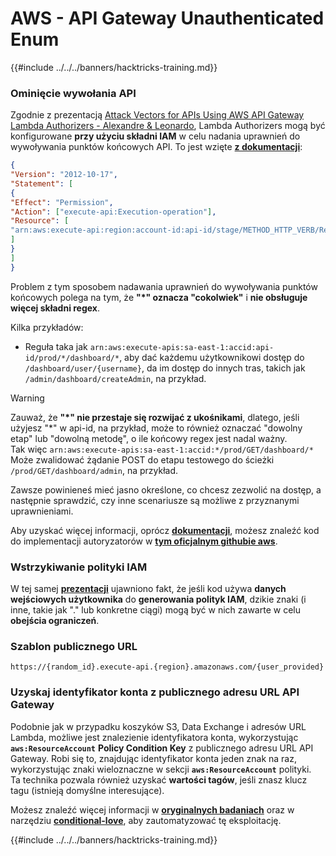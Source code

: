 # AWS - API Gateway Unauthenticated Enum

{{#include ../../../banners/hacktricks-training.md}}

### Ominięcie wywołania API

Zgodnie z prezentacją [Attack Vectors for APIs Using AWS API Gateway Lambda Authorizers - Alexandre & Leonardo](https://www.youtube.com/watch?v=bsPKk7WDOnE), Lambda Authorizers mogą być konfigurowane **przy użyciu składni IAM** w celu nadania uprawnień do wywoływania punktów końcowych API. To jest wzięte [**z dokumentacji**](https://docs.aws.amazon.com/apigateway/latest/developerguide/api-gateway-control-access-using-iam-policies-to-invoke-api.html):
```json
{
"Version": "2012-10-17",
"Statement": [
{
"Effect": "Permission",
"Action": ["execute-api:Execution-operation"],
"Resource": [
"arn:aws:execute-api:region:account-id:api-id/stage/METHOD_HTTP_VERB/Resource-path"
]
}
]
}
```
Problem z tym sposobem nadawania uprawnień do wywoływania punktów końcowych polega na tym, że **"\*" oznacza "cokolwiek"** i **nie obsługuje więcej składni regex**.

Kilka przykładów:

- Reguła taka jak `arn:aws:execute-apis:sa-east-1:accid:api-id/prod/*/dashboard/*`, aby dać każdemu użytkownikowi dostęp do `/dashboard/user/{username}`, da im dostęp do innych tras, takich jak `/admin/dashboard/createAdmin`, na przykład.

> [!WARNING]
> Zauważ, że **"\*" nie przestaje się rozwijać z ukośnikami**, dlatego, jeśli użyjesz "\*" w api-id, na przykład, może to również oznaczać "dowolny etap" lub "dowolną metodę", o ile końcowy regex jest nadal ważny.\
> Tak więc `arn:aws:execute-apis:sa-east-1:accid:*/prod/GET/dashboard/*`\
> Może zwalidować żądanie POST do etapu testowego do ścieżki `/prod/GET/dashboard/admin`, na przykład.

Zawsze powinieneś mieć jasno określone, co chcesz zezwolić na dostęp, a następnie sprawdzić, czy inne scenariusze są możliwe z przyznanymi uprawnieniami.

Aby uzyskać więcej informacji, oprócz [**dokumentacji**](https://docs.aws.amazon.com/apigateway/latest/developerguide/api-gateway-control-access-using-iam-policies-to-invoke-api.html), możesz znaleźć kod do implementacji autoryzatorów w [**tym oficjalnym githubie aws**](https://github.com/awslabs/aws-apigateway-lambda-authorizer-blueprints/tree/master/blueprints).

### Wstrzykiwanie polityki IAM

W tej samej [**prezentacji**](https://www.youtube.com/watch?v=bsPKk7WDOnE) ujawniono fakt, że jeśli kod używa **danych wejściowych użytkownika** do **generowania polityk IAM**, dzikie znaki (i inne, takie jak "." lub konkretne ciągi) mogą być w nich zawarte w celu **obejścia ograniczeń**.

### Szablon publicznego URL
```
https://{random_id}.execute-api.{region}.amazonaws.com/{user_provided}
```
### Uzyskaj identyfikator konta z publicznego adresu URL API Gateway

Podobnie jak w przypadku koszyków S3, Data Exchange i adresów URL Lambda, możliwe jest znalezienie identyfikatora konta, wykorzystując **`aws:ResourceAccount`** **Policy Condition Key** z publicznego adresu URL API Gateway. Robi się to, znajdując identyfikator konta jeden znak na raz, wykorzystując znaki wieloznaczne w sekcji **`aws:ResourceAccount`** polityki.\
Ta technika pozwala również uzyskać **wartości tagów**, jeśli znasz klucz tagu (istnieją domyślne interesujące).

Możesz znaleźć więcej informacji w [**oryginalnych badaniach**](https://blog.plerion.com/conditional-love-for-aws-metadata-enumeration/) oraz w narzędziu [**conditional-love**](https://github.com/plerionhq/conditional-love/), aby zautomatyzować tę eksploitację.

{{#include ../../../banners/hacktricks-training.md}}
